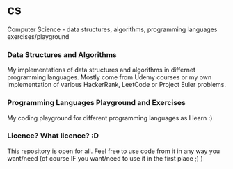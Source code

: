 # cs

Computer Science - data structures, algorithms, programming languages exercises/playground

### Data Structures and Algorithms 

My implementations of data structures and algorithms in differnet programming languages.
Mostly come from Udemy courses or my own implementation of various HackerRank, LeetCode or Project Euler problems.

### Programming Languages Playground and Exercises

My coding playground for different programming languages as I learn :)

### Licence? What licence? :D

This repository is open for all. 
Feel free to use code from it in any way you want/need (of course IF you want/need to use it in the first place ;) )


